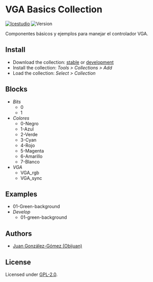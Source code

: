 # VGA Basics Collection

[![Icestudio](https://img.shields.io/badge/collection-icestudio-blue.svg)](https://github.com/FPGAwars/icestudio)
![Version](https://img.shields.io/badge/version-v0.1.0-orange.svg)

Componentes básicos y ejemplos para manejar el controlador VGA.

## Install

* Download the collection: [stable](https://github.com/Obijuan/Academia-Jedi-Hw/archive/v0.1.0.zip) or [development](https://github.com/Obijuan/Academia-Jedi-Hw/archive/master.zip)
* Install the collection: *Tools > Collections > Add*
* Load the collection: *Select > Collection*

## Blocks
* *Bits*
  * 0
  * 1
* *Colores*
  * 0-Negro
  * 1-Azul
  * 2-Verde
  * 3-Cyan
  * 4-Rojo
  * 5-Magenta
  * 6-Amarillo
  * 7-Blanco
* *VGA*
  * VGA_rgb
  * VGA_sync

## Examples
* 01-Green-background
* *Develop*
  * 01-green-background


## Authors
* [Juan González-Gómez (Obijuan)](https://github.com/Obijuan)


## License

Licensed under [GPL-2.0](https://opensource.org/licenses/GPL-2.0).
